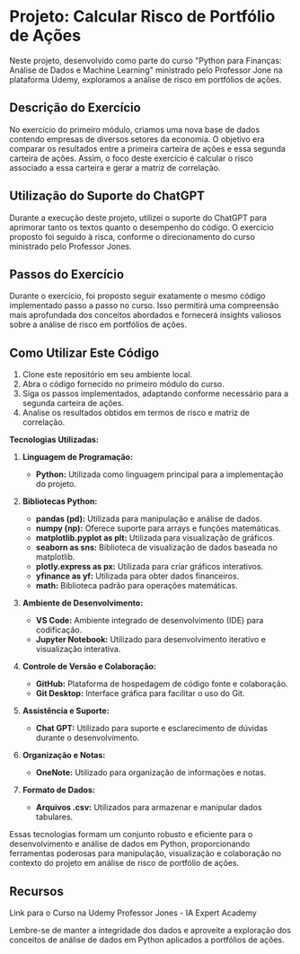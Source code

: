 # Projeto: Calcular Risco de Portfólio de Ações

Neste projeto, desenvolvido como parte do curso "Python para Finanças: Análise de Dados e Machine Learning" ministrado pelo Professor Jone na plataforma Udemy, exploramos a análise de risco em portfólios de ações.

## Descrição do Exercício

No exercício do primeiro módulo, criamos uma nova base de dados contendo empresas de diversos setores da economia. O objetivo era comparar os resultados entre a primeira carteira de ações e essa segunda carteira de ações. Assim, o foco deste exercício é calcular o risco associado a essa carteira e gerar a matriz de correlação.

## Utilização do Suporte do ChatGPT

Durante a execução deste projeto, utilizei o suporte do ChatGPT para aprimorar tanto os textos quanto o desempenho do código. O exercício proposto foi seguido à risca, conforme o direcionamento do curso ministrado pelo Professor Jones.

## Passos do Exercício

Durante o exercício, foi proposto seguir exatamente o mesmo código implementado passo a passo no curso. Isso permitirá uma compreensão mais aprofundada dos conceitos abordados e fornecerá insights valiosos sobre a análise de risco em portfólios de ações.

## Como Utilizar Este Código

1. Clone este repositório em seu ambiente local.
2. Abra o código fornecido no primeiro módulo do curso.
3. Siga os passos implementados, adaptando conforme necessário para a segunda carteira de ações.
4. Analise os resultados obtidos em termos de risco e matriz de correlação.

**Tecnologias Utilizadas:**

1. **Linguagem de Programação:**
   - **Python:** Utilizada como linguagem principal para a implementação do projeto.

2. **Bibliotecas Python:**
   - **pandas (pd):** Utilizada para manipulação e análise de dados.
   - **numpy (np):** Oferece suporte para arrays e funções matemáticas.
   - **matplotlib.pyplot as plt:** Utilizada para visualização de gráficos.
   - **seaborn as sns:** Biblioteca de visualização de dados baseada no matplotlib.
   - **plotly.express as px:** Utilizada para criar gráficos interativos.
   - **yfinance as yf:** Utilizada para obter dados financeiros.
   - **math:** Biblioteca padrão para operações matemáticas.

3. **Ambiente de Desenvolvimento:**
   - **VS Code:** Ambiente integrado de desenvolvimento (IDE) para codificação.
   - **Jupyter Notebook:** Utilizado para desenvolvimento iterativo e visualização interativa.

4. **Controle de Versão e Colaboração:**
   - **GitHub:** Plataforma de hospedagem de código fonte e colaboração.
   - **Git Desktop:** Interface gráfica para facilitar o uso do Git.

5. **Assistência e Suporte:**
   - **Chat GPT:** Utilizado para suporte e esclarecimento de dúvidas durante o desenvolvimento.

6. **Organização e Notas:**
   - **OneNote:** Utilizado para organização de informações e notas.

7. **Formato de Dados:**
   - **Arquivos .csv:** Utilizados para armazenar e manipular dados tabulares.

Essas tecnologias formam um conjunto robusto e eficiente para o desenvolvimento e análise de dados em Python, proporcionando ferramentas poderosas para manipulação, visualização e colaboração no contexto do projeto em análise de risco de portfólio de ações.

## Recursos

Link para o Curso na Udemy
Professor Jones - IA Expert Academy

Lembre-se de manter a integridade dos dados e aproveite a exploração dos conceitos de análise de dados em Python aplicados a portfólios de ações.

